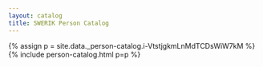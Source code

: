 ```yaml
---
layout: catalog
title: SWERIK Person Catalog
---
```

{% assign p = site.data._person-catalog.i-VtstjgkmLnMdTCDsWiW7kM %}
{% include person-catalog.html p=p %}

